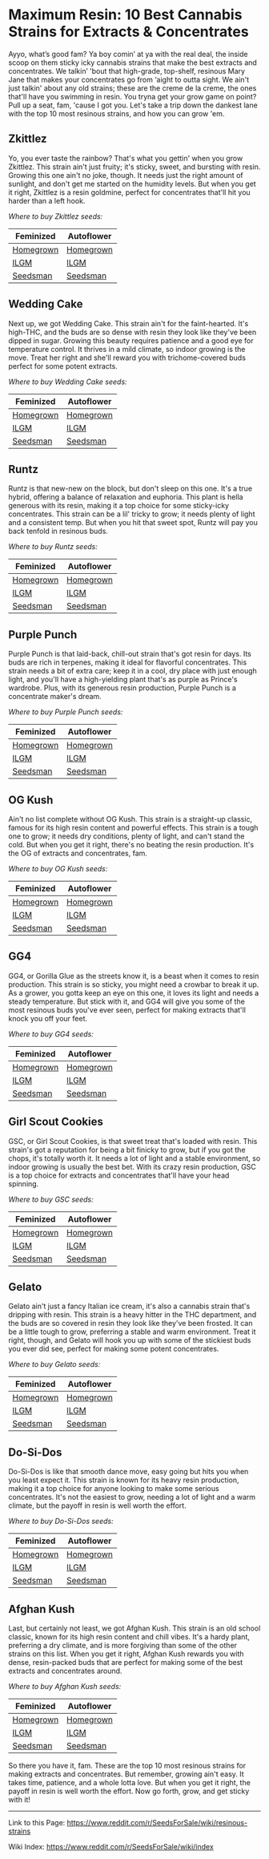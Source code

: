 # Maximum Resin: 10 Best Cannabis Strains for Extracts & Concentrates

Ayyo, what’s good fam? Ya boy comin’ at ya with the real deal, the inside scoop on them sticky icky cannabis strains that make the best extracts and concentrates. We talkin’ 'bout that high-grade, top-shelf, resinous Mary Jane that makes your concentrates go from ‘aight to outta sight. We ain't just talkin' about any old strains; these are the creme de la creme, the ones that'll have you swimming in resin. You tryna get your grow game on point? Pull up a seat, fam, 'cause I got you. Let's take a trip down the dankest lane with the top 10 most resinous strains, and how you can grow 'em.

## Zkittlez
Yo, you ever taste the rainbow? That's what you gettin' when you grow Zkittlez. This strain ain't just fruity; it's sticky, sweet, and bursting with resin. Growing this one ain't no joke, though. It needs just the right amount of sunlight, and don't get me started on the humidity levels. But when you get it right, Zkittlez is a resin goldmine, perfect for concentrates that'll hit you harder than a left hook.

*Where to buy Zkittlez seeds:*

| Feminized | Autoflower |
|-----------|------------|
| [Homegrown](https://homegrowncannabisco.com/products/zkittlez-feminized-marijuana-seeds?a_aid=sale) | [Homegrown](https://homegrowncannabisco.com/products/zkittlez-autoflower-marijuana-seeds?a_aid=sale)  |
| [ILGM](https://ilgm.com/products/zkittlez-feminized-seeds?aff=2191)      | [ILGM](https://ilgm.com/products/zkittlez-autoflower-seeds?aff=2191)       |
| [Seedsman](https://www.seedsman.com/zkittlez-2-0-feminised-seeds?a_aid=56f632ea3916c)  | [Seedsman](https://www.seedsman.com/fastbuds-zkittlez-auto-feminised-seeds?a_aid=56f632ea3916c)   |

## Wedding Cake
Next up, we got Wedding Cake. This strain ain't for the faint-hearted. It's high-THC, and the buds are so dense with resin they look like they've been dipped in sugar. Growing this beauty requires patience and a good eye for temperature control. It thrives in a mild climate, so indoor growing is the move. Treat her right and she'll reward you with trichome-covered buds perfect for some potent extracts.

*Where to buy Wedding Cake seeds:*

| Feminized | Autoflower |
|-----------|------------|
| [Homegrown](https://homegrowncannabisco.com/products/wedding-cake-feminized-marijuana-seeds?a_aid=sale) | [Homegrown](https://homegrowncannabisco.com/products/wedding-cake-autoflower-marijuana-seeds?a_aid=sale)  |
| [ILGM](https://ilgm.com/products/wedding-cake-feminized-seeds?aff=2191)      | [ILGM](https://ilgm.com/products/wedding-cake-autoflower-seeds?aff=2191)       |
| [Seedsman](https://www.seedsman.com/wedding-cake-feminised-seeds-barneys-farm?a_aid=56f632ea3916c)  | [Seedsman](https://www.seedsman.com/wedding-cake-auto-feminised-seeds-barneys-farm?a_aid=56f632ea3916c)   |

## Runtz
Runtz is that new-new on the block, but don't sleep on this one. It's a true hybrid, offering a balance of relaxation and euphoria. This plant is hella generous with its resin, making it a top choice for some sticky-icky concentrates. This strain can be a lil' tricky to grow; it needs plenty of light and a consistent temp. But when you hit that sweet spot, Runtz will pay you back tenfold in resinous buds.

*Where to buy Runtz seeds:*

| Feminized | Autoflower |
|-----------|------------|
| [Homegrown](https://homegrowncannabisco.com/products/runtz-feminized-marijuana-seeds?a_aid=sale) | [Homegrown](https://homegrowncannabisco.com/products/runtz-autoflower-seeds-marijuana-seeds?a_aid=sale)  |
| [ILGM](https://ilgm.com/products/runtz-feminized-seeds?aff=2191)      | [ILGM](https://ilgm.com/products/runtz-autoflower-seeds?aff=2191)       |
| [Seedsman](https://www.seedsman.com/runtz-13-feminised-seeds-5?a_aid=56f632ea3916c)  | [Seedsman](https://www.seedsman.com/runtz-auto-feminised-seeds-bfs-runtz-auto-fem?a_aid=56f632ea3916c)   |

## Purple Punch
Purple Punch is that laid-back, chill-out strain that's got resin for days. Its buds are rich in terpenes, making it ideal for flavorful concentrates. This strain needs a bit of extra care; keep it in a cool, dry place with just enough light, and you'll have a high-yielding plant that's as purple as Prince's wardrobe. Plus, with its generous resin production, Purple Punch is a concentrate maker's dream.

*Where to buy Purple Punch seeds:*

| Feminized | Autoflower |
|-----------|------------|
| [Homegrown](https://homegrowncannabisco.com/products/purple-punch-feminized-marijuana-seeds?a_aid=sale) | [Homegrown](https://homegrowncannabisco.com/products/purple-punch-autoflower-seeds-marijuana-seeds?a_aid=sale)  |
| [ILGM](https://ilgm.com/products/purple-punch-feminized-seeds?aff=2191)      | [ILGM](https://ilgm.com/products/purple-punch-autoflower-seeds?aff=2191)       |
| [Seedsman](https://www.seedsman.com/purple-punch-feminised-seeds?a_aid=56f632ea3916c)  | [Seedsman](https://www.seedsman.com/purple-punch-auto-feminised-seeds-barneys-farm?a_aid=56f632ea3916c)   |

## OG Kush
Ain't no list complete without OG Kush. This strain is a straight-up classic, famous for its high resin content and powerful effects. This strain is a tough one to grow; it needs dry conditions, plenty of light, and can't stand the cold. But when you get it right, there's no beating the resin production. It's the OG of extracts and concentrates, fam.

*Where to buy OG Kush seeds:*

| Feminized | Autoflower |
|-----------|------------|
| [Homegrown](https://homegrowncannabisco.com/products/og-kush-feminized-marijuana-seeds?a_aid=sale) | [Homegrown](https://homegrowncannabisco.com/products/og-kush-autoflower-marijuana-seeds?a_aid=sale)  |
| [ILGM](https://ilgm.com/products/og-kush-feminized-seeds?aff=2191)      | [ILGM](https://ilgm.com/products/og-kush-autoflower-seeds?aff=2191)       |
| [Seedsman](https://www.seedsman.com/o-g-kush-feminised-seeds?a_aid=56f632ea3916c)  | [Seedsman](https://www.seedsman.com/og-kush-auto-feminised-seeds-smanogkraut?a_aid=56f632ea3916c)   |

## GG4
GG4, or Gorilla Glue as the streets know it, is a beast when it comes to resin production. This strain is so sticky, you might need a crowbar to break it up. As a grower, you gotta keep an eye on this one, it loves its light and needs a steady temperature. But stick with it, and GG4 will give you some of the most resinous buds you've ever seen, perfect for making extracts that'll knock you off your feet.

*Where to buy GG4 seeds:*

| Feminized | Autoflower |
|-----------|------------|
| [Homegrown](https://homegrowncannabisco.com/products/gorilla-glue-4-feminized-marijuana-seeds?a_aid=sale) | [Homegrown](https://homegrowncannabisco.com/products/gorilla-glue-4-autoflower-marijuana-seeds?a_aid=sale)  |
| [ILGM](https://ilgm.com/products/gorilla-glue-feminized-seeds?aff=2191)      | [ILGM](https://ilgm.com/products/gorilla-glue-autoflower-seeds?aff=2191)       |
| [Seedsman](https://www.seedsman.com/gorilla-glue-4-feminised-seeds-blimburn-seedsblim-gg4?a_aid=56f632ea3916c)  | [Seedsman](https://www.seedsman.com/gorilla-glue-autoflowering-feminised-seeds?a_aid=56f632ea3916c)   |

## Girl Scout Cookies
GSC, or Girl Scout Cookies, is that sweet treat that's loaded with resin. This strain's got a reputation for being a bit finicky to grow, but if you got the chops, it's totally worth it. It needs a lot of light and a stable environment, so indoor growing is usually the best bet. With its crazy resin production, GSC is a top choice for extracts and concentrates that'll have your head spinning.

*Where to buy GSC seeds:*

| Feminized | Autoflower |
|-----------|------------|
| [Homegrown](https://homegrowncannabisco.com/products/girl-scout-cookies-feminized-marijuana-seeds?a_aid=sale) | [Homegrown](https://homegrowncannabisco.com/products/girl-scout-cookies-autoflower-marijuana-seeds?a_aid=sale)  |
| [ILGM](https://ilgm.com/products/girl-scout-cookies-feminized-seeds?aff=2191)      | [ILGM](https://ilgm.com/products/girl-scout-cookies-autoflower-seeds?aff=2191)       |
| [Seedsman](https://www.seedsman.com/girl-scout-cookies-feminised-seeds-5?a_aid=56f632ea3916c)  | [Seedsman](https://www.seedsman.com/cookie-monster-auto-feminised-seeds?a_aid=56f632ea3916c)   |

## Gelato
Gelato ain't just a fancy Italian ice cream, it's also a cannabis strain that's dripping with resin. This strain is a heavy hitter in the THC department, and the buds are so covered in resin they look like they've been frosted. It can be a little tough to grow, preferring a stable and warm environment. Treat it right, though, and Gelato will hook you up with some of the stickiest buds you ever did see, perfect for making some potent concentrates.

*Where to buy Gelato seeds:*

| Feminized | Autoflower |
|-----------|------------|
| [Homegrown](https://homegrowncannabisco.com/products/gelato-feminized-marijuana-seeds?a_aid=sale) | [Homegrown](https://homegrowncannabisco.com/products/gelato-autoflower-marijuana-seeds?a_aid=sale)  |
| [ILGM](https://ilgm.com/products/gelato-feminized-seeds?aff=2191)      | [ILGM](https://ilgm.com/products/gelato-autoflower-seeds?aff=2191)       |
| [Seedsman](https://www.seedsman.com/gelato-feminised-seeds-5?a_aid=56f632ea3916c)  | [Seedsman](https://www.seedsman.com/gelato-auto-feminised-seeds-fastbuds?a_aid=56f632ea3916c)   |

## Do-Si-Dos
Do-Si-Dos is like that smooth dance move, easy going but hits you when you least expect it. This strain is known for its heavy resin production, making it a top choice for anyone looking to make some serious concentrates. It's not the easiest to grow, needing a lot of light and a warm climate, but the payoff in resin is well worth the effort.

*Where to buy Do-Si-Dos seeds:*

| Feminized | Autoflower |
|-----------|------------|
| [Homegrown](https://homegrowncannabisco.com/products/do-si-dos-feminized-marijuana-seeds?a_aid=sale) | [Homegrown](https://homegrowncannabisco.com/products/do-si-dos-autoflower-cannabis-seeds-marijuana-seeds?a_aid=sale)  |
| [ILGM](https://ilgm.com/products/do-si-dos-feminized-seeds?aff=2191)      | [ILGM](https://ilgm.com/products/do-si-dos-autoflower-seeds?aff=2191)       |
| [Seedsman](https://www.seedsman.com/dos-si-dos-33-feminised-seeds?a_aid=56f632ea3916c)  | [Seedsman](https://www.seedsman.com/dos-si-dos-auto-feminised-seeds?a_aid=56f632ea3916c)   |

## Afghan Kush
Last, but certainly not least, we got Afghan Kush. This strain is an old school classic, known for its high resin content and chill vibes. It's a hardy plant, preferring a dry climate, and is more forgiving than some of the other strains on this list. When you get it right, Afghan Kush rewards you with dense, resin-packed buds that are perfect for making some of the best extracts and concentrates around.

*Where to buy Afghan Kush seeds:*

| Feminized | Autoflower |
|-----------|------------|
| [Homegrown](https://homegrowncannabisco.com/products/afghan-feminized-marijuana-seeds?a_aid=sale) | [Homegrown](https://homegrowncannabisco.com/products/afghan-autoflower-marijuana-seeds?a_aid=sale)  |
| [ILGM](https://ilgm.com/products/afghan-feminized-seeds?aff=2191)      | [ILGM](https://ilgm.com/products/afghan-autoflower-seeds?aff=2191)       |
| [Seedsman](https://www.seedsman.com/mazar-feminised-seeds-dutch-passion?a_aid=56f632ea3916c)  | [Seedsman](https://www.seedsman.com/afghan-mass-xxl-auto-feminised-seeds?a_aid=56f632ea3916c)   |

So there you have it, fam. These are the top 10 most resinous strains for making extracts and concentrates. But remember, growing ain't easy. It takes time, patience, and a whole lotta love. But when you get it right, the payoff in resin is well worth the effort. Now go forth, grow, and get sticky with it!
___

Link to this Page: https://www.reddit.com/r/SeedsForSale/wiki/resinous-strains

Wiki Index: https://www.reddit.com/r/SeedsForSale/wiki/index
